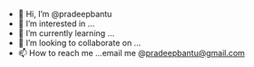 - 👋 Hi, I’m @pradeepbantu
- 👀 I’m interested in ...
- 🌱 I’m currently learning ...
- 💞️ I’m looking to collaborate on ...
- 📫 How to reach me ...email me @pradeepbantu@gmail.com

<!---
pradeepbantu/pradeepbantu is a ✨ special ✨ repository because its `README.md` (this file) appears on your GitHub profile.
You can click the Preview link to take a look at your changes.
--->
